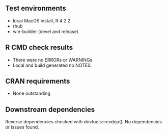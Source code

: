 ## Test environments
* local MacOS install, R 4.2.2
* rhub
* win-builder (devel and release)

## R CMD check results
* There were no ERRORs or WARNINGs
* Local and build generated no NOTES. 

## CRAN requirements
* None outstanding

## Downstream dependencies
Reverse dependencies checked with devtools::revdep(). No dependencies or issues found.
